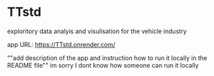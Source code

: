 # TTstd

exploritory data analyis and visulisation for the vehicle industry 

app URL:
https://TTstd.onrender.com/

""add description of the app and instruction how to run it locally in the README file""
im sorry I dont know how someone can run it locally 